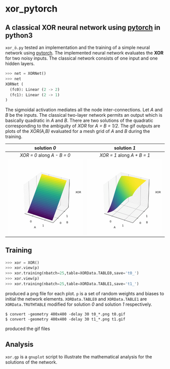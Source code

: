 # xor_pytorch

## A classical XOR neural network using [**pytorch**](https://pytorch.org) in **python3** 

``xor_ö.py`` tested an implementation and the training of
a simple neural network using [pytorch](http://pytorch.org).
The implemented neural network evaluates the **XOR** for two noisy inputs.
The classical network consists of one input and one hidden layers.

```python
>>> net = XORNet()
>>> net                                                                     
XORNet (                                                                    
  (fc0): Linear (2 -> 2)                                                    
  (fc1): Linear (2 -> 1)                                                    
)                                                                           
```

The sigmoidal activation mediates all the node inter-connections.
Let *A* and *B* be the inputs. The classical two-layer network permits
an output which is basically quadratic in *A* and *B*. There are two
solutions of the quadratic corresponding to the ambiguity of
*XOR* for *A = B = 1/2*. The gif outputs are plots of the *XOR(A,B)*
evaluated for a mesh grid of *A* and *B* during the training.

| solution *0* | solution *1* |
|:----:|:----:|
| *XOR = 0* along *A - B = 0* | *XOR = 1* along *A + B = 1* |
| ![soln0](https://github.com/VC-H/xor_pytorch/blob/master/t0.gif?raw=true)| ![soln1](https://github.com/VC-H/xor_pytorch/blob/master/t1.gif?raw=true) |

## Training

```python
>>> xor = XOR()
>>> xor.view(p)
>>> xor.training(nbatch=25,table=XORData.TABLE0,save='t0_')
>>> xor.view(p)
>>> xor.training(nbatch=25,table=XORData.TABLE1,save='t1_')
```
produced a png file for each plot. ``p`` is a set of random weights and
biases to initial the network elements. ``XORData.TABLE0`` and
``XORData.TABLE1`` are ``XORData.TRUTHTABLE`` modified for
solution *0* and solution *1* respectively.

```shell
$ convert -geometry 400x400 -delay 30 t0_*.png t0.gif
$ convert -geometry 400x400 -delay 30 t1_*.png t1.gif
```
produced the gif files

## Analysis
``xor.gp`` is a ``gnuplot`` script to illustrate the mathematical
analysis for the solutions of the network.
